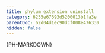 ```yaml
---
title: phylum extension uninstall
category: 6255e67693d5200013b1fa3e
parentDoc: 62d04d1ec90dcf008e476330
hidden: false
---
```


{PH-MARKDOWN}
